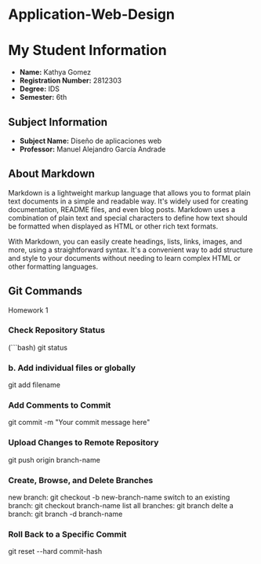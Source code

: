 # Application-Web-Design
# My Student Information

- **Name:** Kathya Gomez
- **Registration Number:** 2812303
- **Degree:** IDS
- **Semester:** 6th

## Subject Information

- **Subject Name:** Diseño de aplicaciones web
- **Professor:** Manuel Alejandro García Andrade

## About Markdown

Markdown is a lightweight markup language that allows you to format plain text documents in a simple and readable way. It's widely used for creating documentation, README files, and even blog posts. Markdown uses a combination of plain text and special characters to define how text should be formatted when displayed as HTML or other rich text formats.

With Markdown, you can easily create headings, lists, links, images, and more, using a straightforward syntax. It's a convenient way to add structure and style to your documents without needing to learn complex HTML or other formatting languages.

## Git Commands

Homework 1 

### Check Repository Status

(```bash)
git status 

### b.	Add individual files or globally


git add filename

### Add Comments to Commit

git commit -m "Your commit message here"

### Upload Changes to Remote Repository

git push origin branch-name

### Create, Browse, and Delete Branches

new branch: git checkout -b new-branch-name
switch to an existing branch: git checkout branch-name
list all branches: git branch
delte a branch: git branch -d branch-name

### Roll Back to a Specific Commit

git reset --hard commit-hash



